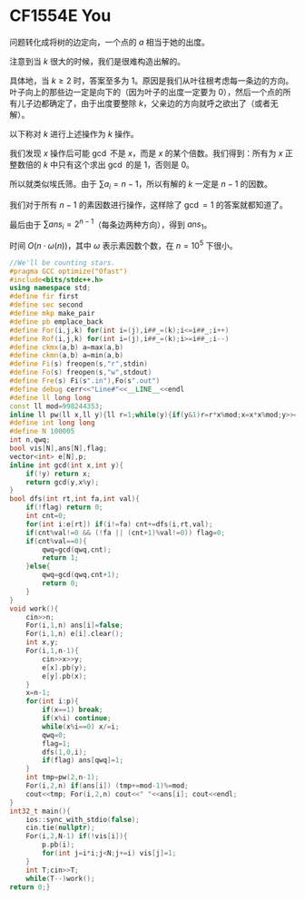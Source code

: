 # CF1554E You

问题转化成将树的边定向，一个点的 $a$ 相当于她的出度。

注意到当 $k$ 很大的时候，我们是很难构造出解的。

具体地，当 $k\ge 2$ 时，答案至多为 $1$。原因是我们从叶往根考虑每一条边的方向。叶子向上的那些边一定是向下的（因为叶子的出度一定要为 $0$），然后一个点的所有儿子边都确定了，由于出度要整除 $k$，父亲边的方向就呼之欲出了（或者无解）。

以下称对 $k$ 进行上述操作为 $k$ 操作。

我们发现 $x$ 操作后可能 $\gcd$ 不是 $x$，而是 $x$ 的某个倍数。我们得到：所有为 $x$ 正整数倍的 $k$ 中只有这个求出 $\gcd$ 的是 $1$，否则是 $0$。

所以就类似埃氏筛。由于 $\sum a_i=n-1$，所以有解的 $k$ 一定是 $n-1$ 的因数。

我们对于所有 $n-1$ 的素因数进行操作，这样除了 $\gcd=1$ 的答案就都知道了。

最后由于 $\sum ans_i=2^{n-1}$（每条边两种方向），得到 $ans_1$。

时间 $O(n\cdot \omega(n))$，其中 $\omega$ 表示素因数个数，在 $n=10^5$ 下很小。

```cpp
//We'll be counting stars.
#pragma GCC optimize("Ofast")
#include<bits/stdc++.h>
using namespace std;
#define fir first
#define sec second
#define mkp make_pair
#define pb emplace_back
#define For(i,j,k) for(int i=(j),i##_=(k);i<=i##_;i++)
#define Rof(i,j,k) for(int i=(j),i##_=(k);i>=i##_;i--)
#define ckmx(a,b) a=max(a,b)
#define ckmn(a,b) a=min(a,b)
#define Fi(s) freopen(s,"r",stdin)
#define Fo(s) freopen(s,"w",stdout)
#define Fre(s) Fi(s".in"),Fo(s".out")
#define debug cerr<<"Line#"<<__LINE__<<endl
#define ll long long
const ll mod=998244353;
inline ll pw(ll x,ll y){ll r=1;while(y){if(y&1)r=r*x%mod;x=x*x%mod;y>>=1;}return r;}
#define int long long
#define N 100005
int n,qwq;
bool vis[N],ans[N],flag;
vector<int> e[N],p;
inline int gcd(int x,int y){
	if(!y) return x;
	return gcd(y,x%y);
}
bool dfs(int rt,int fa,int val){
	if(!flag) return 0;
	int cnt=0;
	for(int i:e[rt]) if(i!=fa) cnt+=dfs(i,rt,val);
	if(cnt%val!=0 && (!fa || (cnt+1)%val!=0)) flag=0;
	if(cnt%val==0){
		qwq=gcd(qwq,cnt);
		return 1; 
	}else{
		qwq=gcd(qwq,cnt+1);
		return 0;
	}
}
void work(){
	cin>>n;
	For(i,1,n) ans[i]=false;
	For(i,1,n) e[i].clear();
	int x,y;
	For(i,1,n-1){
		cin>>x>>y;
		e[x].pb(y);
		e[y].pb(x);
	}
	x=n-1;
	for(int i:p){
		if(x==1) break;
		if(x%i) continue;
		while(x%i==0) x/=i;
		qwq=0;
		flag=1;
		dfs(1,0,i);
		if(flag) ans[qwq]=1;	
	}
	int tmp=pw(2,n-1);
	For(i,2,n) if(ans[i]) (tmp+=mod-1)%=mod;
	cout<<tmp; For(i,2,n) cout<<" "<<ans[i]; cout<<endl;
}
int32_t main(){
	ios::sync_with_stdio(false);
	cin.tie(nullptr);
	For(i,2,N-1) if(!vis[i]){
		p.pb(i);
		for(int j=i*i;j<N;j+=i) vis[j]=1;
	}
	int T;cin>>T;
	while(T--)work(); 
return 0;}
```